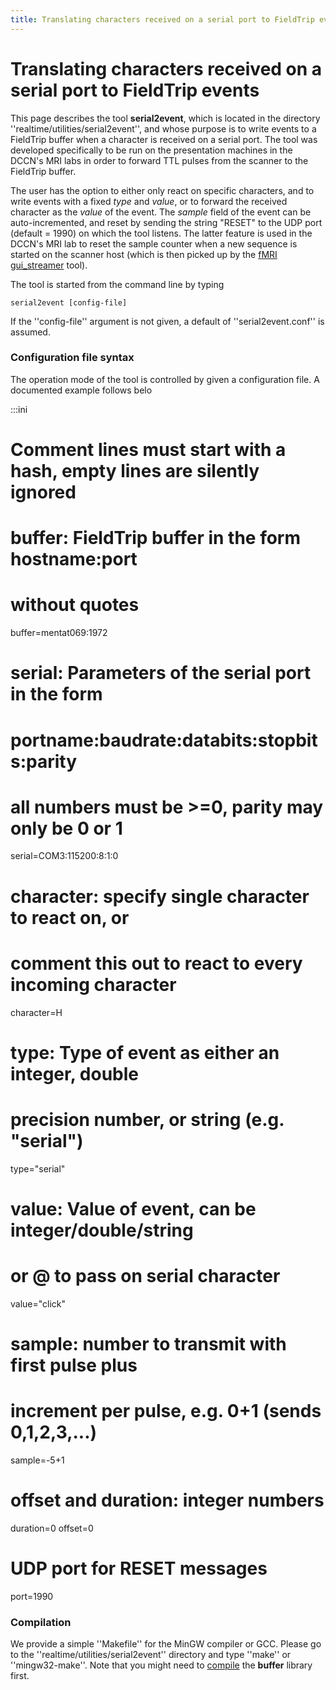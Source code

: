 ```yaml
---
title: Translating characters received on a serial port to FieldTrip events
---
```


# Translating characters received on a serial port to FieldTrip events

This page describes the tool **serial2event**, which is located in the directory ''realtime/utilities/serial2event'', and whose purpose is to write events to a FieldTrip buffer when a character is received on a serial port. The tool was developed specifically to be run on the presentation machines in the DCCN's MRI labs in order to forward TTL pulses from the scanner to the FieldTrip buffer.

The user has the option to either only react on specific characters, and to write events with
a fixed *type* and *value*, or to forward the received character as the *value* of the event.
The *sample* field of the event can be auto-incremented, and reset by sending the string "RESET"
to the UDP port (default = 1990) on which the tool listens. The latter feature is used in the DCCN's MRI lab to reset the sample counter when a new sequence is started on the scanner host (which is then picked up by the [fMRI gui_streamer](/development/realtime/fmri) tool).

The tool is started from the command line by typing

    serial2event [config-file]
    
If the ''config-file'' argument is not given, a default of ''serial2event.conf'' is assumed.

### Configuration file syntax

The operation mode of the tool is controlled by given a configuration file. A documented example follows belo

  :::ini
  # Comment lines must start with a hash, empty lines are silently ignored
  
  # buffer: FieldTrip buffer in the form hostname:port 
  # without quotes
  buffer=mentat069:1972
  
  # serial: Parameters of the serial port in the form 
  #   portname:baudrate:databits:stopbits:parity
  # all numbers must be >=0, parity may only be 0 or 1
  serial=COM3:115200:8:1:0
  
  # character: specify single character to react on, or 
  # comment this out to react to every incoming character
  character=H
  
  # type: Type of event as either an integer, double 
  # precision number, or string (e.g. "serial")
  type="serial"
  
  # value: Value of event, can be integer/double/string 
  # or @ to pass on serial character
  value="click"
  
  # sample: number to transmit with first pulse plus 
  # increment per pulse, e.g. 0+1  (sends 0,1,2,3,...)
  sample=-5+1
  
  # offset and duration: integer numbers
  duration=0
  offset=0
  
  # UDP port for RESET messages
  port=1990

### Compilation

We provide a simple ''Makefile'' for the MinGW compiler or GCC. Please go to the ''realtime/utilities/serial2event'' directory and type ''make'' or ''mingw32-make''. Note that you might need to [compile](/development/realtime/buffer) the **buffer** library first.

